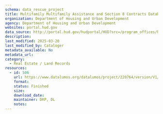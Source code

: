 ```yaml
---
schema: data_rescue_project 
title: Multifamily Multifamily Assistance and Section 8 Contracts Database
organization: Department of Housing and Urban Development
agency: Department of Housing and Urban Development
websites: portal.hud.gov
data_source: http://portal.hud.gov/hudportal/HUD?src=/program_offices/housing/mfh/exp/mfhdiscl
description: 
last_modified: 2025-03-20
last_modified_by: Cataloger
metadata_available: No
metadata_url: 
category:
  - Real Estate / Land Records
resources:
  - id: 506
    url: https://www.datalumos.org/datalumos/project/220764/version/V1/view
    format: 
    status: Finished
    size: 
    download_date: 
    maintainer: DRP, DL
    notes: 
---
```

